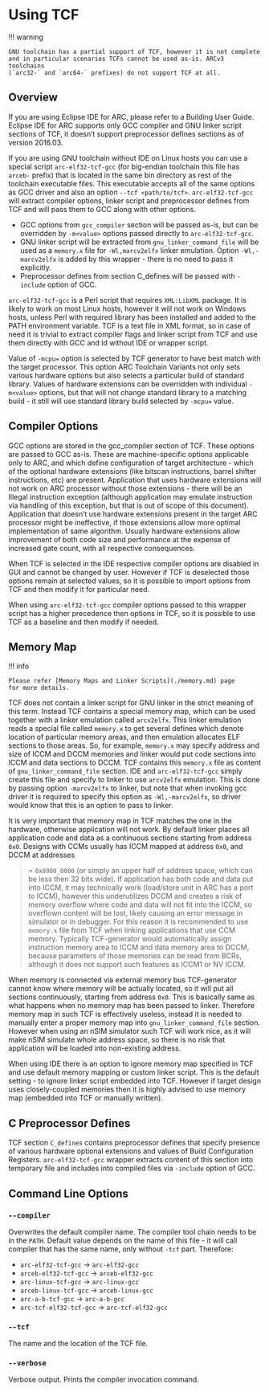 # Using TCF

!!! warning

    GNU toolchain has a partial support of TCF, however it is not complete
    and in particular scenarios TCFs cannot be used as-is. ARCv3 toolchains
    (`arc32-` and `arc64-` prefixes) do not support TCF at all.

## Overview

If you are using Eclipse IDE for ARC, please refer to a Building User Guide.
Eclipse IDE for ARC supports only GCC compiler and GNU linker script sections
of TCF, it doesn’t support preprocessor defines sections as of version 2016.03.

If you are using GNU toolchain without IDE on Linux hosts you can use a
special script `arc-elf32-tcf-gcc` (for big-endian toolchain this file has
`arceb-` prefix) that is located in the same bin directory as rest of the
toolchain executable files. This executable accepts all of the same options
as GCC driver and also an option `--tcf <path/to/tcf>`. `arc-elf32-tcf-gcc`
will extract compiler options, linker script and preprocessor defines from TCF
and will pass them to GCC along with other options.

* GCC options from `gcc_compiler` section will be passed as-is, but can be
  overridden by `-m<value>` options passed directly to `arc-elf32-tcf-gcc`.
* GNU linker script will be extracted from `gnu_linker_command_file` will be
  used as a `memory.x` file for `-Wl,marcv2elfx` linker emulation.
  Option `-Wl,-marcv2elfx` is added by this wrapper - there is no need to
  pass it explicitly.
* Preprocessor defines from section C_defines will be passed with `-include`
  option of GCC.

`arc-elf32-tcf-gcc` is a Perl script that requires `XML:LibXML` package.
It is likely to work on most Linux hosts, however it will not work on
Windows hosts, unless Perl with required library has been installed and added
to the PATH environment variable. TCF is a text file in XML format, so in
case of need it is trivial to extract compiler flags and linker script from
TCF and use them directly with GCC and ld without IDE or wrapper script.

Value of `-mcpu=` option is selected by TCF generator to have best match with
the target processor. This option ARC Toolchain Variants not only sets various
hardware options but also selects a particular build of standard library.
Values of hardware extensions can be overridden with individual `-m<value>`
options, but that will not change standard library to a matching build - it
still will use standard library build selected by `-mcpu=` value.

## Compiler Options

GCC options are stored in the gcc_compiler section of TCF. These options
are passed to GCC as-is. These are machine-specific options applicable
only to ARC, and which define configuration of target architecture - which of
the optional hardware extensions (like bitscan instructions, barrel shifter
instructions, etc) are present. Application that uses hardware extensions
will not work on ARC processor without those extensions - there will be an
Illegal instruction exception (although application may emulate instruction
via handling of this exception, but that is out of scope of this document).
Application that doesn’t use hardware extensions present in the target ARC
processor might be ineffective, if those extensions allow more optimal
implementation of same algorithm. Usually hardware extensions allow
improvement of both code size and performance at the expense of increased
gate count, with all respective consequences.

When TCF is selected in the IDE respective compiler options are disabled in
GUI and cannot be changed by user. However if TCF is deselected those options
remain at selected values, so it is possible to import options from TCF and
then modify it for particular need.

When using `arc-elf32-tcf-gcc` compiler options passed to this wrapper script
has a higher precedence then options in TCF, so it is possible to use
TCF as a baseline and then modify if needed.

## Memory Map

!!! info

    Please refer [Memory Maps and Linker Scripts](./memory.md) page
    for more details.

TCF does not contain a linker script for GNU linker in the strict meaning of
this term. Instead TCF contains a special memory map, which can be used
together with a linker emulation called `arcv2elfx`. This linker emulation
reads a special file called `memory.x` to get several defines which denote
location of particular memory areas, and then emulation allocates ELF
sections to those areas. So, for example, `memory.x` may specify address
and size of ICCM and DCCM memories and linker would put code sections
into ICCM and data sections to DCCM. TCF contains this `memory.x` file
as content of `gnu_linker_command_file` section. IDE and `arc-elf32-tcf-gcc`
simply create this file and specify to linker to use `arcv2elfx` emulation.
This is done by passing option `-marcv2elfx` to linker, but note that when
invoking gcc driver it is required to specify this option as
`-Wl,-marcv2elfx`, so driver would know that this is an option to
pass to linker.

It is very important that memory map in TCF matches the one in the hardware,
otherwise application will not work. By default linker places all application
code and data as a continuous sections starting from address `0x0`. Designs
with CCMs usually has ICCM mapped at address `0x0`, and DCCM at addresses
>= `0x8000_0000` (or simply an upper half of address space, which can be
less then 32 bits wide). If application has both code and data put into ICCM,
it may technically work (load/store unit in ARC has a port to ICCM), however
this underutilizes DCCM and creates a risk of memory overflow where code and
data will not fit into the ICCM, so overflown content will be lost, likely
causing an error message in simulator or in debugger. For this reason it
is recommended to use `memory.x` file from TCF when linking applications
that use CCM memory. Typically TCF-generator would automatically assign
instruction memory area to ICCM and data memory area to DCCM, because
parameters of those memories can be read from BCRs, although it does not
support such features as ICCM1 or NV ICCM.

When memory is connected via external memory bus TCF-generator cannot
know where memory will be actually located, so it will put all sections
continuously, starting from address `0x0`. This is basically same as what
happens when no memory map has been passed to linker. Therefore memory
map in such TCF is effectively useless, instead it is needed to manually
enter a proper memory map into `gnu_linker_command_file` section. However
when using an nSIM simulator such TCF will work nice, as it will make
nSIM simulate whole address space, so there is no risk that application
will be loaded into non-existing address.

When using IDE there is an option to ignore memory map specified in TCF
and use default memory mapping or custom linker script. This is the
default setting - to ignore linker script embedded into TCF. However
if target design uses closely-coupled memories then it is highly advised
to use memory map (embedded into TCF or manually written).

## C Preprocessor Defines

TCF section `C_defines` contains preprocessor defines that specify presence
of various hardware optional extensions and values of Build Configuration
Registers. `arc-elf32-tcf-gcc` wrapper extracts content of this section
into temporary file and includes into compiled files via
`-include` option of GCC.

## Command Line Options

### `--compiler`

Overwrites the default compiler name. The compiler tool chain needs to be
in the `PATH`. Default value depends on the name of this file - it will
call compiler that has the same name, only without `-tcf` part. Therefore:

* `arc-elf32-tcf-gcc` -> `arc-elf32-gcc`
* `arceb-elf32-tcf-gcc` -> `arceb-elf32-gcc`
* `arc-linux-tcf-gcc` -> `arc-linux-gcc`
* `arceb-linux-tcf-gcc` -> `arceb-linux-gcc`
* `arc-a-b-tcf-gcc` -> `arc-a-b-gcc`
* `arc-tcf-elf32-tcf-gcc` -> `arc-tcf-elf32-gcc`

### `--tcf`

The name and the location of the TCF file.

### `--verbose`

Verbose output. Prints the compiler invocation command.
